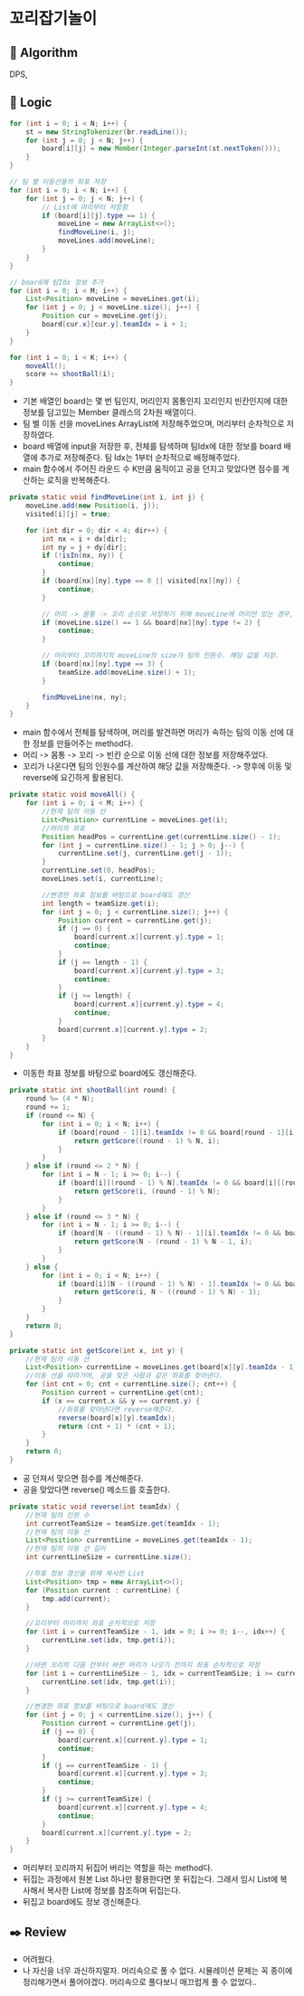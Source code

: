 # 꼬리잡기놀이

## :pushpin: **Algorithm**

DPS, 

## :round_pushpin: **Logic**

```java
for (int i = 0; i < N; i++) {
	st = new StringTokenizer(br.readLine());
	for (int j = 0; j < N; j++) {
		board[i][j] = new Member(Integer.parseInt(st.nextToken()));
	}
}

// 팀 별 이동선들의 좌표 저장
for (int i = 0; i < N; i++) {
	for (int j = 0; j < N; j++) {
		// List에 머리부터 저장함
		if (board[i][j].type == 1) {
			moveLine = new ArrayList<>();
			findMoveLine(i, j);
			moveLines.add(moveLine);
		}
	}
}

// board에 팀Idx 정보 추가
for (int i = 0; i < M; i++) {
	List<Position> moveLine = moveLines.get(i);
	for (int j = 0; j < moveLine.size(); j++) {
		Position cur = moveLine.get(j);
		board[cur.x][cur.y].teamIdx = i + 1;
	}
}

for (int i = 0; i < K; i++) {
	moveAll();
	score += shootBall(i);
}
```

- 기본 배열인 board는 몇 번 팀인지, 머리인지 몸통인지 꼬리인지 빈칸인지에 대한 정보를 담고있는 Member 클래스의 2차원 배열이다.
- 팀 별 이동 선을 moveLines ArrayList에 저장해주었으며, 머리부터 순차적으로 저장하였다.
- board 배열에 input을 저장한 후, 전체를 탐색하며 팀Idx에 대한 정보를 board 배열에 추가로 저장해준다. 팀 Idx는 1부터 순차적으로 배정해주었다.
- main 함수에서 주어진 라운드 수 K만큼 움직이고 공을 던지고 맞았다면 점수를 계산하는 로직을 반복해준다.

```java
private static void findMoveLine(int i, int j) {
	moveLine.add(new Position(i, j));
	visited[i][j] = true;

	for (int dir = 0; dir < 4; dir++) {
		int nx = i + dx[dir];
		int ny = j + dy[dir];
		if (!isIn(nx, ny)) {
			continue;
		}
		if (board[nx][ny].type == 0 || visited[nx][ny]) {
			continue;
		}

		// 머리 -> 몸통 -> 꼬리 순으로 저장하기 위해 moveLine에 머리만 있는 경우, 몸통이 나올 때 까지 스킵
		if (moveLine.size() == 1 && board[nx][ny].type != 2) {
			continue;
		}

		// 머리부터 꼬리까지의 moveLine의 size가 팀의 인원수. 해당 값을 저장.
		if (board[nx][ny].type == 3) {
			teamSize.add(moveLine.size() + 1);
		}

		findMoveLine(nx, ny);
	}
}
```

- main 함수에서 전체를 탐색하며, 머리를 발견하면 머리가 속하는 팀의 이동 선에 대한 정보를 만들어주는 method다.
- 머리 -> 몸통 -> 꼬리 -> 빈칸 순으로 이동 선에 대한 정보를 저장해주었다.
- 꼬리가 나온다면 팀의 인원수를 계산하여 해당 값을 저장해준다. -> 향후에 이동 및 reverse에 요긴하게 활용된다.

```java
private static void moveAll() {
	for (int i = 0; i < M; i++) {
		//현재 팀의 이동 선
		List<Position> currentLine = moveLines.get(i);
		//머리의 좌표
		Position headPos = currentLine.get(currentLine.size() - 1);
		for (int j = currentLine.size() - 1; j > 0; j--) {
			currentLine.set(j, currentLine.get(j - 1));
		}
		currentLine.set(0, headPos);
		moveLines.set(i, currentLine);

		//변경한 좌표 정보를 바탕으로 board에도 갱신
		int length = teamSize.get(i);
		for (int j = 0; j < currentLine.size(); j++) {
			Position current = currentLine.get(j);
			if (j == 0) {
				board[current.x][current.y].type = 1;
				continue;
			}
			if (j == length - 1) {
				board[current.x][current.y].type = 3;
				continue;
			}
			if (j >= length) {
				board[current.x][current.y].type = 4;
				continue;
			}
			board[current.x][current.y].type = 2;
		}
	}
}

```

- 이동한 좌표 정보를 바탕으로 board에도 갱신해준다.

```java
private static int shootBall(int round) {
	round %= (4 * N);
	round += 1;
	if (round <= N) {
		for (int i = 0; i < N; i++) {
			if (board[round - 1][i].teamIdx != 0 && board[round - 1][i].type != 4) {
				return getScore((round - 1) % N, i);
			}
		}
	} else if (round <= 2 * N) {
		for (int i = N - 1; i >= 0; i--) {
			if (board[i][(round - 1) % N].teamIdx != 0 && board[i][(round - 1) % N].type != 4) {
				return getScore(i, (round - 1) % N);
			}
		}
	} else if (round <= 3 * N) {
		for (int i = N - 1; i >= 0; i--) {
			if (board[N - ((round - 1) % N) - 1][i].teamIdx != 0 && board[N - ((round - 1) % N) - 1][i].type != 4) {
				return getScore(N - (round - 1) % N - 1, i);
			}
		}
	} else {
		for (int i = 0; i < N; i++) {
			if (board[i][N - ((round - 1) % N) - 1].teamIdx != 0 && board[i][N - ((round - 1) % N) - 1].type != 4) {
				return getScore(i, N - ((round - 1) % N) - 1);
			}
		}
	}
	return 0;
}

private static int getScore(int x, int y) {
	//현재 팀의 이동 선
	List<Position> currentLine = moveLines.get(board[x][y].teamIdx - 1);
	//이동 선을 따라가며, 공을 맞은 사람과 같은 좌표를 찾아낸다.
	for (int cnt = 0; cnt < currentLine.size(); cnt++) {
		Position current = currentLine.get(cnt);
		if (x == current.x && y == current.y) {
			//좌표를 찾아낸다면 reverse해준다.
			reverse(board[x][y].teamIdx);
			return (cnt + 1) * (cnt + 1);
		}
	}
	return 0;
}
```

- 공 던져서 맞으면 점수를 계산해준다.
- 공을 맞았다면 reverse() 메소드를 호출한다.

```java
private static void reverse(int teamIdx) {
	//현재 팀의 인원 수
	int currentTeamSize = teamSize.get(teamIdx - 1);
	//현재 팀의 이동 선
	List<Position> currentLine = moveLines.get(teamIdx - 1);
	//현재 팀의 이동 선 길이
	int currentLineSize = currentLine.size();

	//좌표 정보 갱신을 위해 복사한 List
	List<Position> tmp = new ArrayList<>();
	for (Position current : currentLine) {
		tmp.add(current);
	}

	//꼬리부터 머리까지 좌표 순차적으로 저장
	for (int i = currentTeamSize - 1, idx = 0; i >= 0; i--, idx++) {
		currentLine.set(idx, tmp.get(i));
	}

	//바뀐 꼬리의 다음 칸부터 바뀐 머리가 나오기 전까지 좌표 순차적으로 저장
	for (int i = currentLineSize - 1, idx = currentTeamSize; i >= currentTeamSize; i--, idx++) {
		currentLine.set(idx, tmp.get(i));
	}

	//변경한 좌표 정보를 바탕으로 board에도 갱신
	for (int j = 0; j < currentLine.size(); j++) {
		Position current = currentLine.get(j);
		if (j == 0) {
			board[current.x][current.y].type = 1;
			continue;
		}
		if (j == currentTeamSize - 1) {
			board[current.x][current.y].type = 3;
			continue;
		}
		if (j >= currentTeamSize) {
			board[current.x][current.y].type = 4;
			continue;
		}
		board[current.x][current.y].type = 2;
	}
}
```

- 머리부터 꼬리까지 뒤집어 버리는 역할을 하는 method다.
- 뒤집는 과정에서 원본 List 하나만 활용한다면 못 뒤집는다. 그래서 임시 List에 복사해서 복사한 List에 정보를 참조하며 뒤집는다.
- 뒤집고 board에도 정보 갱신해준다.

## :black_nib: **Review**

- 어려웠다.
- 나 자신을 너무 과신하지말자. 머리속으로 풀 수 없다. 시뮬레이션 문제는 꼭 종이에 정리해가면서 풀어야겠다. 머리속으로 풀다보니 매끄럽게 풀 수 없었다..
